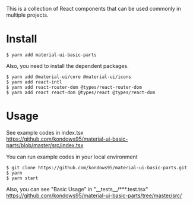 This is a collection of React components that can be used commonly in multiple projects.

# Install
```
$ yarn add material-ui-basic-parts
```

Also, you need to install the dependent packages.
```
$ yarn add @material-ui/core @material-ui/icons
$ yarn add react-intl
$ yarn add react-router-dom @types/react-router-dom
$ yarn add react react-dom @types/react @types/react-dom 
```

# Usage
See example codes in index.tsx<br />
https://github.com/kondows95/material-ui-basic-parts/blob/master/src/index.tsx


You can run example codes in your local environment<br />
```
$ git clone https://github.com/kondows95/material-ui-basic-parts.git
$ yarn
$ yarn start
```

Also, you can see "Basic Usage" in "\_\_tests\_\_/***.test.tsx"<br />
https://github.com/kondows95/material-ui-basic-parts/tree/master/src/


